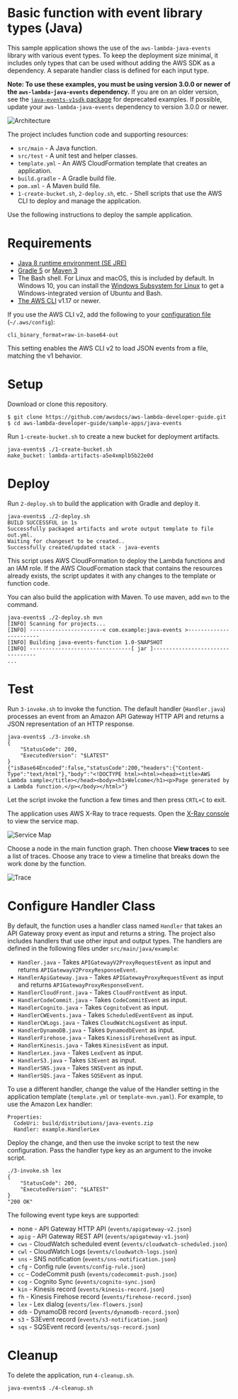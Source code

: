 # Basic function with event library types (Java)

This sample application shows the use of the `aws-lambda-java-events` library with various event types. To keep the deployment size minimal, it includes only types that can be used without adding the AWS SDK as a dependency. A separate handler class is defined for each input type.

**Note: To use these examples, you must be using version 3.0.0 or newer of the `aws-lambda-java-events` dependency.** If you are on an older version, see the [`java-events-v1sdk` package](https://github.com/awsdocs/aws-lambda-developer-guide/tree/main/sample-apps/java-events-v1sdk) for deprecated examples. If possible, update your `aws-lambda-java-events` dependency to version 3.0.0 or newer.

![Architecture](/sample-apps/java-events/images/sample-java-events.png)

The project includes function code and supporting resources:
- `src/main` - A Java function.
- `src/test` - A unit test and helper classes.
- `template.yml` - An AWS CloudFormation template that creates an application.
- `build.gradle` - A Gradle build file.
- `pom.xml` - A Maven build file.
- `1-create-bucket.sh`, `2-deploy.sh`, etc. - Shell scripts that use the AWS CLI to deploy and manage the application.

Use the following instructions to deploy the sample application.

# Requirements
- [Java 8 runtime environment (SE JRE)](https://www.oracle.com/java/technologies/javase-downloads.html)
- [Gradle 5](https://gradle.org/releases/) or [Maven 3](https://maven.apache.org/docs/history.html)
- The Bash shell. For Linux and macOS, this is included by default. In Windows 10, you can install the [Windows Subsystem for Linux](https://docs.microsoft.com/en-us/windows/wsl/install-win10) to get a Windows-integrated version of Ubuntu and Bash.
- [The AWS CLI](https://docs.aws.amazon.com/cli/latest/userguide/cli-chap-install.html) v1.17 or newer.

If you use the AWS CLI v2, add the following to your [configuration file](https://docs.aws.amazon.com/cli/latest/userguide/cli-configure-files.html) (`~/.aws/config`):

```
cli_binary_format=raw-in-base64-out
```

This setting enables the AWS CLI v2 to load JSON events from a file, matching the v1 behavior.

# Setup
Download or clone this repository.

    $ git clone https://github.com/awsdocs/aws-lambda-developer-guide.git
    $ cd aws-lambda-developer-guide/sample-apps/java-events

Run `1-create-bucket.sh` to create a new bucket for deployment artifacts.

    java-events$ ./1-create-bucket.sh
    make_bucket: lambda-artifacts-a5e4xmplb5b22e0d

# Deploy
Run `2-deploy.sh` to build the application with Gradle and deploy it.

    java-events$ ./2-deploy.sh
    BUILD SUCCESSFUL in 1s
    Successfully packaged artifacts and wrote output template to file out.yml.
    Waiting for changeset to be created..
    Successfully created/updated stack - java-events

This script uses AWS CloudFormation to deploy the Lambda functions and an IAM role. If the AWS CloudFormation stack that contains the resources already exists, the script updates it with any changes to the template or function code.

You can also build the application with Maven. To use maven, add `mvn` to the command.

    java-events$ ./2-deploy.sh mvn
    [INFO] Scanning for projects...
    [INFO] -----------------------< com.example:java-events >-----------------------
    [INFO] Building java-events-function 1.0-SNAPSHOT
    [INFO] --------------------------------[ jar ]---------------------------------
    ...

# Test
Run `3-invoke.sh` to invoke the function. The default handler (`Handler.java`) processes an event from an Amazon API Gateway HTTP API and returns a JSON representation of an HTTP response.

    java-events$ ./3-invoke.sh
    {
        "StatusCode": 200,
        "ExecutedVersion": "$LATEST"
    }
    {"isBase64Encoded":false,"statusCode":200,"headers":{"Content-Type":"text/html"},"body":"<!DOCTYPE html><html><head><title>AWS Lambda sample</title></head><body><h1>Welcome</h1><p>Page generated by a Lambda function.</p></body></html>"}

Let the script invoke the function a few times and then press `CRTL+C` to exit.

The application uses AWS X-Ray to trace requests. Open the [X-Ray console](https://console.aws.amazon.com/xray/home#/service-map) to view the service map.

![Service Map](/sample-apps/java-events/images/java-events-servicemap.png)

Choose a node in the main function graph. Then choose **View traces** to see a list of traces. Choose any trace to view a timeline that breaks down the work done by the function.

![Trace](/sample-apps/java-events/images/java-events-trace.png)

# Configure Handler Class

By default, the function uses a handler class named `Handler` that takes an API Gateway proxy event as input and returns a string. The project also includes handlers that use other input and output types. The handlers are defined in the following files under `src/main/java/example`:

- `Handler.java` - Takes `APIGatewayV2ProxyRequestEvent` as input and returns `APIGatewayV2ProxyResponseEvent`.
- `HandlerApiGateway.java` - Takes `APIGatewayProxyRequestEvent` as input and returns `APIGatewayProxyResponseEvent`.
- `HandlerCloudFront.java` - Takes `CloudFrontEvent` as input.
- `HandlerCodeCommit.java` - Takes `CodeCommitEvent` as input.
- `HandlerCognito.java` - Takes `CognitoEvent` as input.
- `HandlerCWEvents.java` - Takes `ScheduledEventEvent` as input.
- `HandlerCWLogs.java` - Takes `CloudWatchLogsEvent` as input.
- `HandlerDynamoDB.java` - Takes `DynamodbEvent` as input.
- `HandlerFirehose.java` - Takes `KinesisFirehoseEvent` as input.
- `HandlerKinesis.java` - Takes `KinesisEvent` as input.
- `HandlerLex.java` - Takes `LexEvent` as input.
- `HandlerS3.java` - Takes `S3Event` as input.
- `HandlerSNS.java` - Takes `SNSEvent` as input.
- `HandlerSQS.java` - Takes `SQSEvent` as input.

To use a different handler, change the value of the Handler setting in the application template (`template.yml` or `template-mvn.yaml`). For example, to use the Amazon Lex handler:

    Properties:
      CodeUri: build/distributions/java-events.zip
      Handler: example.HandlerLex

Deploy the change, and then use the invoke script to test the new configuration. Pass the handler type key as an argument to the invoke script.

    ./3-invoke.sh lex
    {
        "StatusCode": 200,
        "ExecutedVersion": "$LATEST"
    }
    "200 OK"

The following event type keys are supported:
- none - API Gateway HTTP API (`events/apigateway-v2.json`)
- `apig` - API Gateway REST API (`events/apigateway-v1.json`)
- `cws` - CloudWatch scheduled event (`events/cloudwatch-scheduled.json`)
- `cwl` - CloudWatch Logs (`events/cloudwatch-logs.json`)
- `sns` - SNS notification (`events/sns-notification.json`)
- `cfg` - Config rule (`events/config-rule.json`)
- `cc` - CodeCommit push (`events/codecommit-push.json`)
- `cog` - Cognito Sync (`events/cognito-sync.json`)
- `kin` - Kinesis record (`events/kinesis-record.json`)
- `fh` - Kinesis Firehose record (`events/firehose-record.json`)
- `lex` - Lex dialog (`events/lex-flowers.json`)
- `ddb` - DynamoDB record (`events/dynamodb-record.json`)
- `s3` - S3Event record (`events/s3-notification.json`)
- `sqs` - SQSEvent record (`events/sqs-record.json`)

# Cleanup
To delete the application, run `4-cleanup.sh`.

    java-events$ ./4-cleanup.sh
